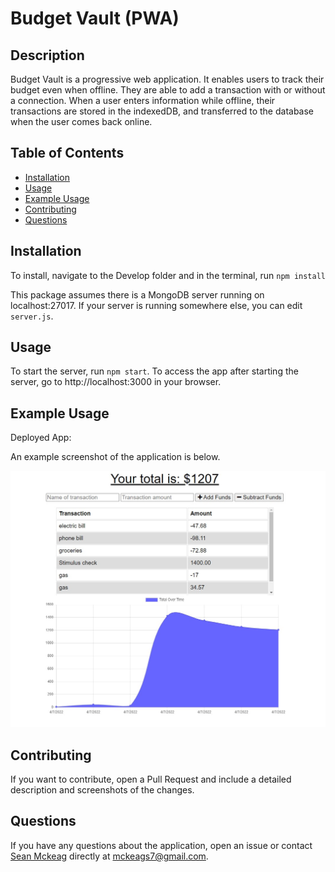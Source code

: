 # Budget Vault (PWA)

## Description

Budget Vault is a progressive web application. It enables users to track their budget even when offline. They are able to add a transaction with or without a connection. When a user enters information while offline, their transactions are stored in the indexedDB, and transferred to the database when the user comes back online.

## Table of Contents

- [Installation](#installation)
- [Usage](#usage)
- [Example Usage](#example-usage)
- [Contributing](#contributing)
- [Questions](#questions)

## Installation

To install, navigate to the Develop folder and in the terminal, run `npm install`

This package assumes there is a MongoDB server running on localhost:27017. If your server is running somewhere else, you can edit `server.js`.

## Usage

To start the server, run `npm start`. To access the app after starting the server, go to http://localhost:3000 in your browser.

## Example Usage

Deployed App: 

An example screenshot of the application is below.

![screenshot](assets\ScreenshotBudgetVault.jpg)


## Contributing

If you want to contribute, open a Pull Request and include a detailed description and screenshots of the changes.

## Questions

If you have any questions about the application, open an issue or contact [Sean Mckeag](https://github.com/mckeags7) directly at mckeags7@gmail.com.
